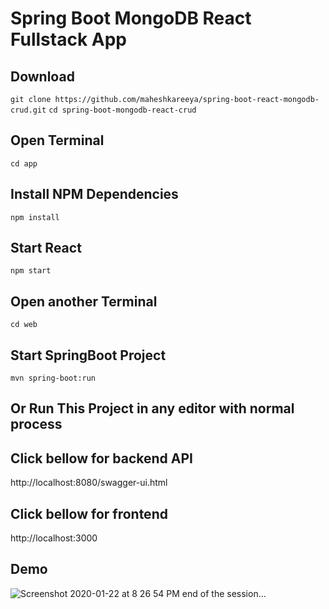 # Spring Boot MongoDB React Fullstack App
## Download
```git clone https://github.com/maheshkareeya/spring-boot-react-mongodb-crud.git```
```cd spring-boot-mongodb-react-crud```
## Open Terminal
```cd app```
## Install NPM Dependencies 
```npm install```
## Start React 
```npm start```


## Open another Terminal
```cd web```
## Start SpringBoot Project 
```mvn spring-boot:run```
## Or Run This Project in any editor with normal process 

## Click bellow for backend API
http://localhost:8080/swagger-ui.html

## Click bellow for frontend
http://localhost:3000

## Demo 
![Screenshot 2020-01-22 at 8 26 54 PM](https://user-images.githubusercontent.com/16520789/73008307-509e6200-3e34-11ea-9c39-4517a4f96946.png)
end of the session...